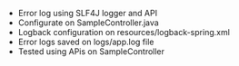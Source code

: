 - Error log using SLF4J logger and API
- Configurate on SampleController.java
- Logback configuration on resources/logback-spring.xml
- Error logs saved on logs/app.log file
- Tested using APis on SampleController
